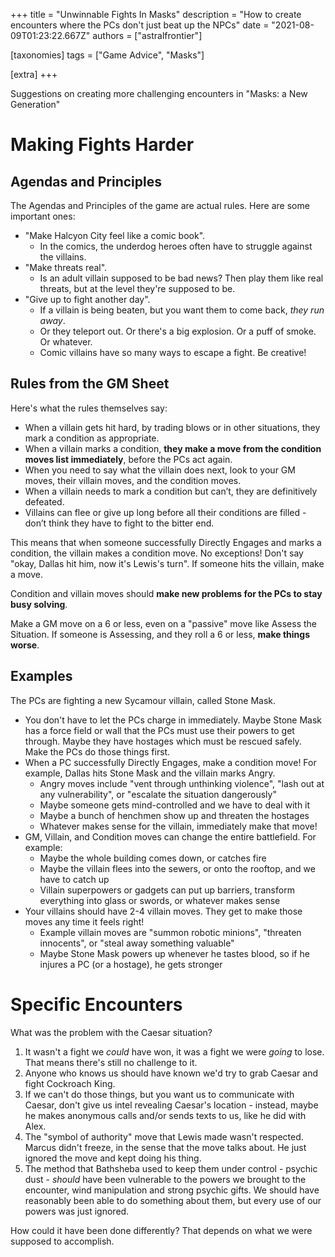 +++
title = "Unwinnable Fights In Masks"
description = "How to create encounters where the PCs don't just beat up the NPCs"
date = "2021-08-09T01:23:22.667Z"
authors = ["astralfrontier"]

[taxonomies]
tags = ["Game Advice", "Masks"]

[extra]
+++

Suggestions on creating more challenging encounters in "Masks: a New Generation"

<!-- more -->

# Making Fights Harder
## Agendas and Principles
The Agendas and Principles of the game are actual rules. Here are some important ones:

* "Make Halcyon City feel like a comic book".
  * In the comics, the underdog heroes often have to struggle against the villains.
* "Make threats real".
  * Is an adult villain supposed to be bad news? Then play them like real threats, but at the level they're supposed to be.
* "Give up to fight another day".
  * If a villain is being beaten, but you want them to come back, _they run away_.
  * Or they teleport out. Or there's a big explosion. Or a puff of smoke. Or whatever.
  * Comic villains have so many ways to escape a fight. Be creative!

## Rules from the GM Sheet
Here's what the rules themselves say:

* When a villain gets hit hard, by trading blows or in other situations, they mark a condition as appropriate.
* When a villain marks a condition, **they make a move from the condition moves list immediately**, before the PCs act again.
* When you need to say what the villain does next, look to your GM moves, their villain moves, and the condition moves.
* When a villain needs to mark a condition but can’t, they are definitively defeated.
* Villains can flee or give up long before all their conditions are filled - don’t think they have to fight to the bitter end.

This means that when someone successfully Directly Engages and marks a condition, the villain makes a condition move. No exceptions! Don't say "okay, Dallas hit him, now it's Lewis's turn". If someone hits the villain, make a move.

Condition and villain moves should **make new problems for the PCs to stay busy solving**.

Make a GM move on a 6 or less, even on a "passive" move like Assess the Situation. If someone is Assessing, and they roll a 6 or less, **make things worse**.
## Examples
The PCs are fighting a new Sycamour villain, called Stone Mask.

* You don't have to let the PCs charge in immediately. Maybe Stone Mask has a force field or wall that the PCs must use their powers to get through. Maybe they have hostages which must be rescued safely. Make the PCs do those things first.
* When a PC successfully Directly Engages, make a condition move! For example, Dallas hits Stone Mask and the villain marks Angry.
  * Angry moves include "vent through unthinking violence", "lash out at any vulnerability", or "escalate the situation dangerously"
  * Maybe someone gets mind-controlled and we have to deal with it
  * Maybe a bunch of henchmen show up and threaten the hostages
  * Whatever makes sense for the villain, immediately make that move!
* GM, Villain, and Condition moves can change the entire battlefield. For example:
  * Maybe the whole building comes down, or catches fire
  * Maybe the villain flees into the sewers, or onto the rooftop, and we have to catch up
  * Villain superpowers or gadgets can put up barriers, transform everything into glass or swords, or whatever makes sense
* Your villains should have 2-4 villain moves. They get to make those moves any time it feels right!
  * Example villain moves are "summon robotic minions", "threaten innocents", or "steal away something valuable"
  * Maybe Stone Mask powers up whenever he tastes blood, so if he injures a PC (or a hostage), he gets stronger
# Specific Encounters
What was the problem with the Caesar situation?

1. It wasn't a fight we _could_ have won, it was a fight we were _going_ to lose. That means there's still no challenge to it.
2. Anyone who knows us should have known we'd try to grab Caesar and fight Cockroach King.
3. If we can't do those things, but you want us to communicate with Caesar, don't give us intel revealing Caesar's location - instead, maybe he makes anonymous calls and/or sends texts to us, like he did with Alex.
4. The "symbol of authority" move that Lewis made wasn't respected. Marcus didn't freeze, in the sense that the move talks about. He just ignored the move and kept doing his thing.
5. The method that Bathsheba used to keep them under control - psychic dust - _should_ have been vulnerable to the powers we brought to the encounter, wind manipulation and strong psychic gifts. We should have reasonably been able to do something about them, but every use of our powers was just ignored.

How could it have been done differently? That depends on what we were supposed to accomplish.